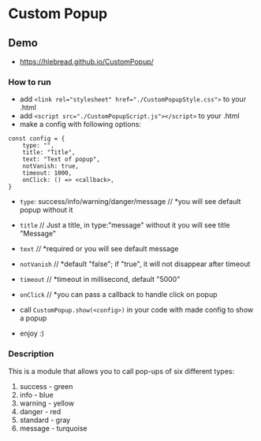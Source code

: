 # Custom Popup

## Demo

- https://hlebread.github.io/CustomPopup/

### How to run

- add `<link rel="stylesheet" href="./CustomPopupStyle.css">` to your .html
- add `<script src="./CustomPopupScript.js"></script>` to your .html
- make a config with following options:

```
const config = {
	type: "",
	title: "Title",
	text: "Text of popup",
	notVanish: true,
	timeout: 1000,
	onClick: () => <callback>,
}
```

- `type`: success/info/warning/danger/message // *you will see default popup without it
- `title` // Just a title, in type:"message" without it you will see title "Message"
- `text` // *required or you will see default message
- `notVanish` // *default "false"; if "true", it will not disappear after timeout
- `timeout` // *timeout in millisecond, default "5000"
- `onClick` // \*you can pass a callback to handle click on popup

- call `CustomPopup.show(<config>)` in your code with made config to show a popup
- enjoy :)

### Description

This is a module that allows you to call pop-ups of six different types:

1. success - green
2. info - blue
3. warning - yellow
4. danger - red
5. standard - gray
6. message - turquoise
